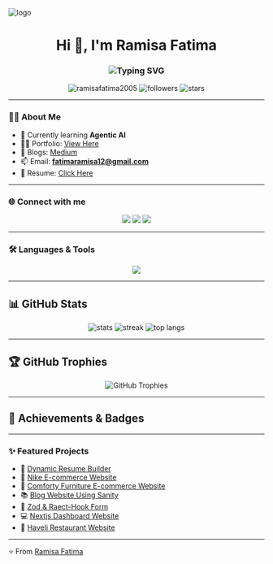 ![logo](https://github.com/RamisaFatima2005/RamisaFatima2005/blob/main/Banner(2).png)

<h1 align="center">Hi 👋, I'm Ramisa Fatima</h1>
<h3 align="center">
  <img src="https://readme-typing-svg.herokuapp.com?font=Fira+Code&weight=600&pause=1000&color=36BCF7&center=true&vCenter=true&width=500&lines=Full+Stack+Developer;Graphic+Designer;Agentic+AI+Developer" alt="Typing SVG" />
</h3>


<p align="center"> 
  <img src="https://komarev.com/ghpvc/?username=ramisafatima2005&label=Profile%20views&color=0e75b6&style=flat" alt="ramisafatima2005" /> 
  <img src="https://img.shields.io/github/followers/ramisafatima2005?label=Followers&style=social" alt="followers"/>
  <img src="https://img.shields.io/github/stars/ramisafatima2005?label=Stars&style=social" alt="stars"/>
</p>

---

### 👩‍💻 About Me  
- 🌱 Currently learning **Agentic AI**  
- 👨‍💻 Portfolio: [View Here](https://portfolio-fawn-one-lkcwp7zc52.vercel.app/)  
- 📝 Blogs: [Medium](https://medium.com/@ramisafatima67)  
- 📫 Email: **fatimaramisa12@gmail.com**  
- 📄 Resume: [Click Here](https://drive.google.com/file/d/1jFNbNO385eTOrR_MLsKuQHgr6xnI1YCN/view?usp=sharing)  

---

### 🌐 Connect with me  
<p align="center">
  <a href="https://twitter.com/ramisafatima_05"><img src="https://img.shields.io/badge/Twitter-%231DA1F2.svg?&style=for-the-badge&logo=twitter&logoColor=white" /></a>
  <a href="https://www.linkedin.com/in/ramisa-fatima-8639822b8/"><img src="https://img.shields.io/badge/LinkedIn-%230077B5.svg?&style=for-the-badge&logo=linkedin&logoColor=white" /></a>
  <a href="https://discord.com/users/@ramisa0837"><img src="https://img.shields.io/badge/Discord-%235865F2.svg?&style=for-the-badge&logo=discord&logoColor=white" /></a>
</p>

---

### 🛠️ Languages & Tools
<p align="center"> <img src="https://skillicons.dev/icons?i=html,css,tailwind,js,ts,react,nextjs,python,figma,ps,ai,vscode,git,github" /> </p>


---

<!-- 🌟 GitHub Profile Stats + Achievements + Badges -->
## 📊 GitHub Stats  
<p align="center">
  <img src="https://github-readme-stats.vercel.app/api?username=RamisaFatima2005&show_icons=true&theme=tokyonight" alt="stats" />
  <img src="https://github-readme-streak-stats.herokuapp.com/?user=RamisaFatima2005&theme=tokyonight" alt="streak" />
  <img src="https://github-readme-stats.vercel.app/api/top-langs/?username=RamisaFatima2005&layout=compact&theme=tokyonight" alt="top langs" />
</p>

---

## 🏆 GitHub Trophies  
<p align="center">
  <img src="https://github-profile-trophy.vercel.app/?username=ramisafatima2005&theme=tokyonight&row=1&column=6" alt="GitHub Trophies" />
</p>


---

## 🥇 Achievements & Badges  

<!-- ACHIEVEMENTS:START -->
<!-- ACHIEVEMENTS:END -->

---

### ✨ Featured Projects  
- 📌 [Dynamic Resume Builder](https://dynamic-resume-builder-coral.vercel.app/)  
- 🌸 [Nike E-commerce Website](https://e-commerce-website-nike.vercel.app/)  
- 🧴 [Comforty Furniture E-commerce Website](https://temp-9.vercel.app/)  
- 📚 [Blog Website Using Sanity](https://sanity-blog-lovat-gamma.vercel.app/)
- 📃 [Zod & Raect-Hook Form](https://zod-form-beryl.vercel.app/)
- 💻 [Nextjs Dashboard Website](https://class-8nextjs-dashboard.vercel.app/)
- 🍴 [Haveli Restaurant Website](https://haveli-restaurant-webiste.vercel.app/)

---

⭐️ From [Ramisa Fatima](https://github.com/RamisaFatima2005)
